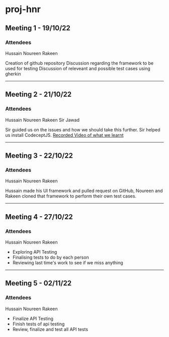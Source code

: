 # proj-hnr
## Meeting 1 - 19/10/22
###  Attendees
Hussain
Noureen
Rakeen

Creation of github repository
Discussion regarding the framework to be used for testing
Discussion of releveant and possible test cases using gherkin

------------------------------------------------------------------------------


## Meeting 2 - 21/10/22
###  Attendees
Hussain
Noureen
Rakeen
Sir Jawad

Sir guided us on the issues and how we should take this further.
Sir helped us install CodeceptJS.
[Recorded Video of what we learnt](https://drive.google.com/file/d/1iJrxqXGwnfchdMe2ttF-RFQ85lDuSHgY/view)

------------------------------------------------------------------------------


## Meeting 3 - 22/10/22
###  Attendees
Hussain
Noureen
Rakeen

Hussain made his UI framework and pulled request on GitHub, Noureen and Rakeen cloned that framework to perform their own test cases.

------------------------------------------------------------------------------


## Meeting 4 - 27/10/22
###  Attendees
Hussain
Noureen
Rakeen

- Exploring API Testing 
- Finalising tests to do by each person
- Reviewing last time's work to see if we miss anything

------------------------------------------------------------------------------


## Meeting 5 - 02/11/22
###  Attendees
Hussain
Noureen
Rakeen

- Finalize API Testing 
- Finish tests of api testing
- Review, finalize and test all API tests
